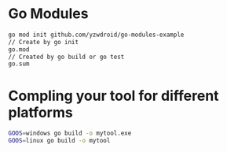 # Go Modules

```bash
go mod init github.com/yzwdroid/go-modules-example
// Create by go init
go.mod
// Created by go build or go test
go.sum
```

# Compling your tool for different platforms

```bash
GOOS=windows go build -o mytool.exe
GOOS=linux go build -o mytool
```
